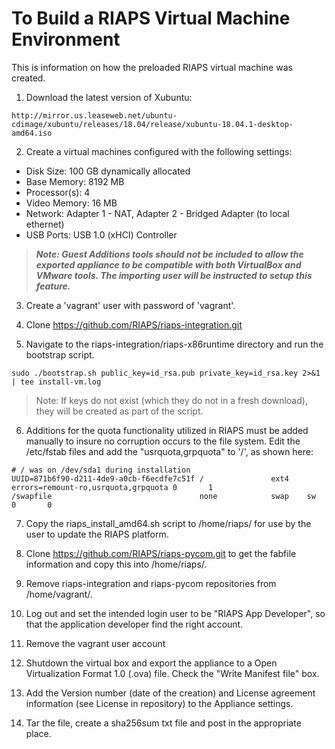 # To Build a RIAPS Virtual Machine Environment

This is information on how the preloaded RIAPS virtual machine was created.   

1) Download the latest version of Xubuntu:
``` 
http://mirror.us.leaseweb.net/ubuntu-cdimage/xubuntu/releases/18.04/release/xubuntu-18.04.1-desktop-amd64.iso
```

2) Create a virtual machines configured with the following settings:
  - Disk Size:  100 GB dynamically allocated
  - Base Memory:  8192 MB
  - Processor(s):  4
  - Video Memory:  16 MB
  - Network:  Adapter 1 - NAT, Adapter 2 - Bridged Adapter (to local ethernet)
  - USB Ports:  USB 1.0 (xHCI) Controller  

> ***Note: Guest Additions tools should not be included to allow the exported appliance to be compatible with both VirtualBox and VMware tools.  The importing user will be instructed to setup this feature.***

3) Create a 'vagrant' user with password of 'vagrant'.

4) Clone https://github.com/RIAPS/riaps-integration.git

5) Navigate to the riaps-integration/riaps-x86runtime directory and run the bootstrap script.

```
sudo ./bootstrap.sh public_key=id_rsa.pub private_key=id_rsa.key 2>&1 | tee install-vm.log
```

> Note:  If keys do not exist (which they do not in a fresh download), they will be created as part of the script.

6) Additions for the quota functionality utilized in RIAPS must be added manually to insure no corruption occurs to the file system.  Edit the /etc/fstab files and add the "usrquota,grpquota" to '/', as shown here:

```
# / was on /dev/sda1 during installation
UUID=871b6f90-d211-4de9-a0cb-f6ecdfe7c51f /               ext4    errors=remount-ro,usrquota,grpquota 0       1
/swapfile                                 none            swap    sw              0       0
```

7) Copy the riaps_install_amd64.sh script to /home/riaps/ for use by the user to update the RIAPS platform.

8) Clone https://github.com/RIAPS/riaps-pycom.git to get the fabfile information and copy this into /home/riaps/.

9) Remove riaps-integration and riaps-pycom repositories from /home/vagrant/.

10) Log out and set the intended login user to be "RIAPS App Developer", so that the application developer find the right account.

11) Remove the vagrant user account

12) Shutdown the virtual box and export the appliance to a Open Virtualization Format 1.0 (.ova) file.  Check the "Write Manifest file" box.

13) Add the Version number (date of the creation) and License agreement information (see License in repository) to the Appliance settings.

14) Tar the file, create a sha256sum txt file and post in the appropriate place.
